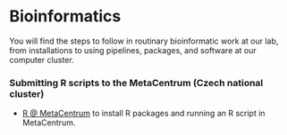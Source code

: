 # Bioinformatics
You will find the steps to follow in routinary bioinformatic work at our lab, from installations to using pipelines, packages, and software at our computer cluster.

### Submitting R scripts to the MetaCentrum (Czech national cluster)

- [R @ MetaCentrum](https://github.com/pavelm14/lab_miscellaneous/Rpackages/biogeobears.md) to install R packages and running an R script in MetaCentrum.
